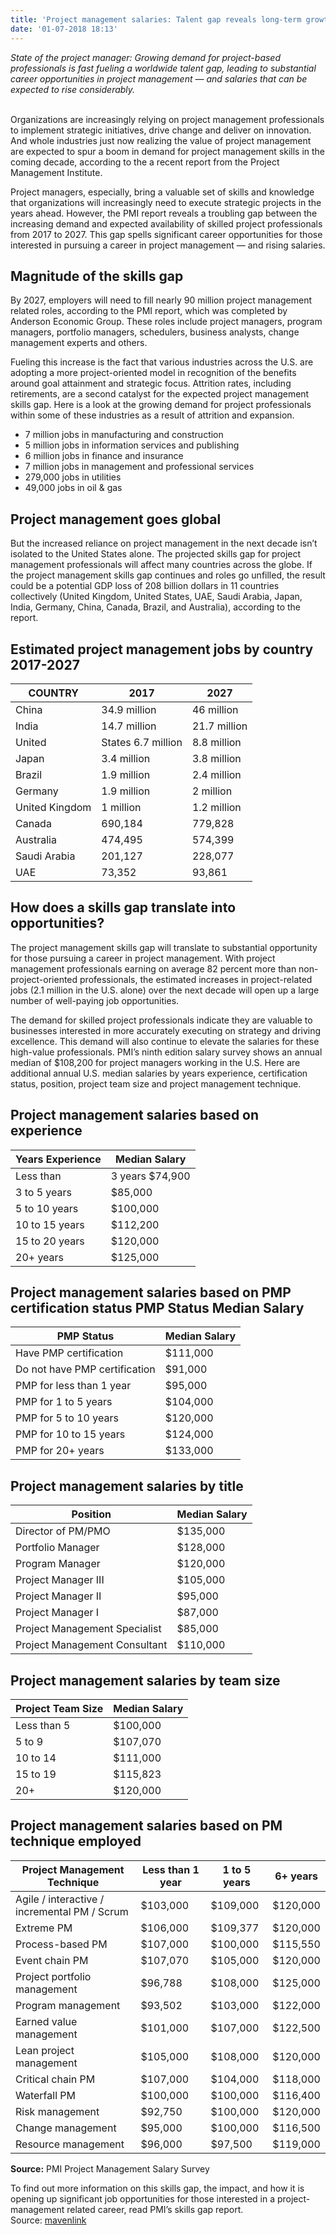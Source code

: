 ```yaml
---
title: 'Project management salaries: Talent gap reveals long-term growth'
date: '01-07-2018 18:13'
---
```


_State of the project manager: Growing demand for project-based professionals is fast fueling a worldwide talent gap, leading to substantial career opportunities in project management — and salaries that can be expected to rise considerably._<br><br>

Organizations are increasingly relying on project management professionals to implement strategic initiatives, drive change and deliver on innovation. And whole industries just now realizing the value of project management are expected to spur a boom in demand for project management skills in the coming decade, according to the a recent report from the Project Management Institute.

Project managers, especially, bring a valuable set of skills and knowledge that organizations will increasingly need to execute strategic projects in the years ahead. However, the PMI report reveals a troubling gap between the increasing demand and expected availability of skilled project professionals from 2017 to 2027. This gap spells significant career opportunities for those interested in pursuing a career in project management — and rising salaries.

## Magnitude of the skills gap

By 2027, employers will need to fill nearly 90 million project management related roles, according to the PMI report, which was completed by Anderson Economic Group. These roles include project managers, program managers, portfolio managers, schedulers, business analysts, change management experts and others.

Fueling this increase is the fact that various industries across the U.S. are adopting a more project-oriented model in recognition of the benefits around goal attainment and strategic focus. Attrition rates, including retirements, are a second catalyst for the expected project management skills gap. Here is a look at the growing demand for project professionals within some of these industries as a result of attrition and expansion.

* 7 million jobs in manufacturing and construction
* 5 million jobs in information services and publishing
* 6 million jobs in finance and insurance
* 7 million jobs in management and professional services
* 279,000 jobs in utilities
* 49,000 jobs in oil & gas

## Project management goes global


But the increased reliance on project management in the next decade isn’t isolated to the United States alone. The projected skills gap for project management professionals will affect many countries across the globe. If the project management skills gap continues and roles go unfilled, the result could be a potential GDP loss of 208 billion dollars in 11 countries collectively (United Kingdom, United States, UAE, Saudi Arabia, Japan, India, Germany, China, Canada, Brazil, and Australia), according to the report.

## Estimated project management jobs by country 2017-2027

| COUNTRY| 			2017| 				2027|
|-----|-----|-----|
| China| 			34.9 million| 		46 million| 
| India| 			14.7 million| 		21.7 million| 
| United|  States	6.7 million| 		8.8 million| 
| Japan| 			3.4 million| 		3.8 million| 
| Brazil| 			1.9 million| 		2.4 million| 
| Germany| 			1.9 million| 		2 million| 
| United Kingdom| 	1 million| 			1.2 million| 
| Canada| 			690,184| 			779,828| 
| Australia| 		474,495| 			574,399| 
| Saudi Arabia| 	201,127| 			228,077| 
| UAE| 				73,352| 			93,861| 

## How does a skills gap translate into opportunities?

The project management skills gap will translate to substantial opportunity for those pursuing a career in project management. With project management professionals earning on average 82 percent more than non-project-oriented professionals, the estimated increases in project-related jobs (2.1 million in the U.S. alone) over the next decade will open up a large number of well-paying job opportunities.

The demand for skilled project professionals indicate they are valuable to businesses interested in more accurately executing on strategy and driving excellence. This demand will also continue to elevate the salaries for these high-value professionals. PMI’s ninth edition salary survey shows an annual median of $108,200 for project managers working in the U.S. Here are additional annual U.S. median salaries by years experience, certification status, position, project team size and project management technique.

## Project management salaries based on experience

| Years Experience| 	Median Salary| 
|---- |---- | 
| Less than| 		 	3 years	$74,900| 
| 3 to 5 years| 		$85,000| 
| 5 to 10 years| 		$100,000| 
| 10 to 15 years| 		$112,200| 
| 15 to 20 years| 		$120,000| 
| 20+ years| 			$125,000| 

## Project management salaries based on PMP certification status PMP Status	Median Salary

|PMP Status|	Median Salary|
|-----|-----|
|Have PMP certification|			$111,000|
|Do not have PMP certification|		$91,000|
|PMP for less than 1 year|			$95,000|
|PMP for 1 to 5 years|				$104,000|
|PMP for 5 to 10 years|				$120,000|
|PMP for 10 to 15 years	|			$124,000|
|PMP for 20+ years|					$133,000|

## Project management salaries by title

|Position	|Median Salary|
|-----|-----|
|Director of PM/PMO				|$135,000|
|Portfolio Manager				|$128,000|
|Program Manager				|$120,000|
|Project Manager III			|$105,000|
|Project Manager II				|$95,000|
|Project Manager I				|$87,000|
|Project Management Specialist	|$85,000|
|Project Management Consultant	|$110,000|

## Project management salaries by team size

|Project Team Size	|Median Salary|
|-----|-----|
|Less than 5		|$100,000|
|5 to 9				|$107,070|
|10 to 14			|$111,000|
|15 to 19			|$115,823|
|20+				|$120,000|

## Project management salaries based on PM technique employed


|Project Management Technique					|Less than 1 year	|1 to 5 years	|6+ years|
|------|------|------|------|
|Agile / interactive / incremental PM / Scrum	|$103,000			|$109,000		|$120,000|
|Extreme PM										|$106,000			|$109,377		|$120,000|
|Process-based PM								|$107,000			|$100,000		|$115,550|
|Event chain PM									|$107,070			|$105,000		|$120,000|
|Project portfolio management					|$96,788			|$108,000		|$125,000|
|Program management								|$93,502			|$103,000		|$122,000|
|Earned value management						|$101,000			|$107,000		|$122,500|
|Lean project management						|$105,000			|$108,000		|$120,000|
|Critical chain PM								|$107,000			|$104,000		|$118,000|
|Waterfall PM									|$100,000			|$100,000		|$116,400|
|Risk management								|$92,750			|$100,000		|$120,000|
|Change management								|$95,000			|$100,000		|$116,500|
|Resource management							|$96,000			|$97,500		|$119,000|

**Source:** PMI Project Management Salary Survey

To find out more information on this skills gap, the impact, and how it is opening up significant job opportunities for those interested in a project-management related career, read PMI’s skills gap report.
<br>
Source: [mavenlink](https://blog.mavenlink.com/)